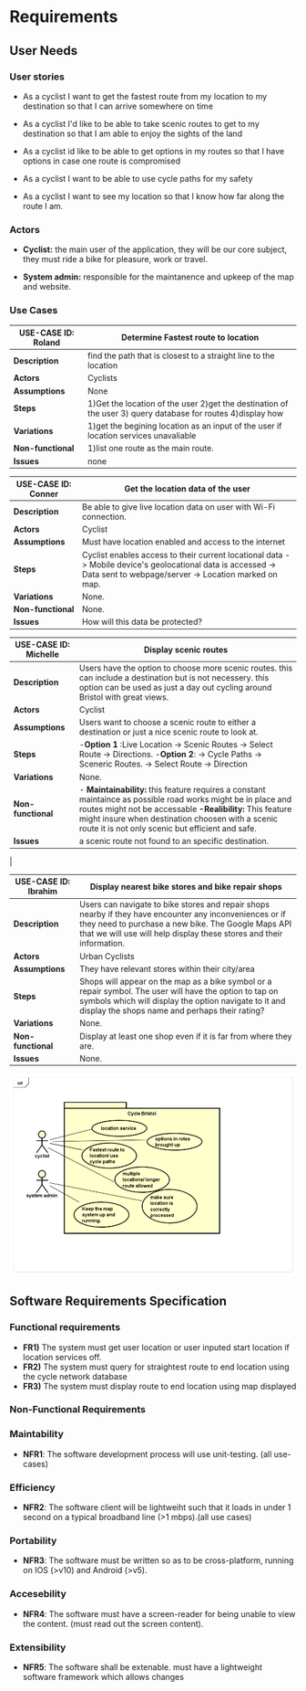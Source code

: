 # Requirements

## User Needs

### User stories
* As a cyclist I want to get the fastest route from my location to my destination so that I can arrive somewhere on time

* As a cyclist I'd like to be able to take scenic routes to get to my destination so that I am able to enjoy the sights of the land
* As a cyclist id like to be able to get options in my routes so that I have options in case one route is compromised
* As a cyclist I want to be able to use cycle paths for my safety
* As a cyclist I want to see my location so that I know how far along the route I am.

<!---TODO: Write brief user stories to explain how various actors would interact with the system to accomplish a goal.
    Express these in the form from agile development:- As a (role) I want (goal) so that (benefit).--->

### Actors
* **Cyclist:** the main user of the application, they will be our core subject, they must ride a bike for pleasure, work or travel.

* **System admin:** responsible for the maintanence and upkeep of the map and website.
<!---TODO: List and describe the actors/users for this product.--->

### Use Cases
<!---TODO: Describe each use case (one per team member).
    Give each use case a unique ID, e.g. UC1, UC2, ...
    Summarise these using the use-case template below.--->


<!---Roland---> 
| USE-CASE ID: Roland | Determine Fastest route to location | 
| -------------------------------------- | ------------------- |
| **Description** | find the path that is closest to a straight line to the location |
| **Actors** | Cyclists |
| **Assumptions** | None</td></tr>
| **Steps** | 1)Get the location of the user 2)get the destination of the user 3) query database for routes 4)display how  |
| **Variations** | 1)get the begining location as an input of the user if location services unavaliable |
| **Non-functional** | 1)list one route as the main route. |
| **Issues** | none |
<!---Conner--->
| USE-CASE ID: Conner | Get the location data of the user | 
| -------------------------------------- | ------------------- |
| **Description** | Be able to give live location data on user with Wi-Fi connection. |
| **Actors** | Cyclist |
| **Assumptions** | Must have location enabled and access to the internet</td></tr>
| **Steps** | Cyclist enables access to their current locational data -> Mobile device's geolocational data is accessed -> Data sent to webpage/server -> Location marked on map. |
| **Variations** | None. |
| **Non-functional** | None. |
| **Issues** | How will this data be protected? |
<!---Michelle--->
| USE-CASE ID: Michelle | Display scenic routes | 
| -------------------------------------- | ------------------- |
| **Description** |Users have the option to choose more scenic routes. this can include a destination but is not necessery. this option can be used as just a day out cycling around Bristol with great views. 
| **Actors** |Cyclist| 
| **Assumptions** | Users want to choose a scenic route to either a destination or just a nice scenic route to look at.
| **Steps** | -**Option 1** :Live Location -> Scenic Routes -> Select Route -> Directions. -**Option 2**: -> Cycle Paths -> Sceneric Routes. -> Select Route -> Direction  |
| **Variations** | None. |
| **Non-functional** |- **Maintainability:** this feature requires a constant maintaince as possible road works might be in place and routes might not be accessable                                                               **-Realibility:** This feature might insure when destination choosen with a scenic route it is not only scenic but efficient and safe. |
| **Issues** |a scenic route not found to an specific destination.
 <!---If an user wishes to choose more scenic route to a specific destination. an option might not always be available to them.--->
  |
<!---Ibrahim--->
| USE-CASE ID: Ibrahim | Display nearest bike stores and bike repair shops | 
| -------------------------------------- | ------------------- |
| **Description** | Users can navigate to bike stores and repair shops nearby if they have encounter any inconveniences or if they need to purchase a new bike. The Google Maps API that we will use will help display these stores and their information. |
| **Actors** | Urban Cyclists |
| **Assumptions** | They have relevant stores within their city/area |
| **Steps** | Shops will appear on the map as a bike symbol or a repair symbol. The user will have the option to tap on symbols which will display the option navigate to it and display the shops name and perhaps their rating? |
| **Variations** | None. |
| **Non-functional** | Display at least one shop even if it is far from where they are. |
| **Issues** | None. |

<!-- TODO: Your Use-Case diagram should include all use-cases. -->

![Insert your Use-Case Diagram Here](images/Use_case_diagram_ISD-RD.png)

## Software Requirements Specification
### Functional requirements

<!---TODO: create a list of functional requirements. 
    e.g. "The system shall ..."
    Give each functional requirement a unique ID. e.g. FR1, FR2, ...
   Indicate which UC the requirement comes from.--->
* **FR1)** The system must get user location or user inputed start location if location services off.
* **FR2)** The system must query for straightest route to end location using the cycle network database
* **FR3)** The system must display route to end location using map displayed

### Non-Functional Requirements
### Maintability
* **NFR1**: The software development process will use unit-testing. (all use-cases)
### Efficiency
* **NFR2**: The software client will be lightweiht such that it loads in under 1 second on a typical broadband line (>1 mbps).(all use cases)
### Portability
* **NFR3**: The software must be written so as to be cross-platform, running on IOS (>v10) and Android (>v5).
### Accesebility 
* **NFR4**: The software must have a screen-reader for being unable to view the content. (must read out the screen content).
### Extensibility
* **NFR5**: The software shall be extenable. must have a lightweight software framework which allows changes 
